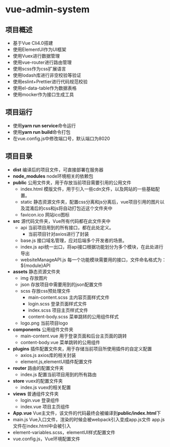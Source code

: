 # vue-admin-system

## 项目概述
* 基于Vue Cli4.0搭建
* 使用ElementUI作为UI框架
* 使用Vuex进行数据管理
* 使用vue-router进行路由管理
* 使用scss作为css扩展语言
* 使用lodash库进行非空校验等验证
* 使用eslint+Prettier进行代码规范校验
* 使用el-data-table作为数据表格
* 使用mocker作为接口生成工具
## 项目运行
* 使用**yarn run service**命令运行
* 使用**yarn run build**命令打包
* 在vue.config.js中修改端口号，默认端口为8020

## 项目目录
* **dist** 编译后的项目文件，可直接部署在服务器
* **node_modules** node环境相关的依赖包
* **public** 公用文件夹，用于存放当前项目需要引用的公用文件
    * index.html 模版文件，用于引入一些cdn文件，以及网站的一些基础配置。
    * static 静态资源文件夹，配置css分离和js分离后，vue项目引用的图片以及混淆后的css和js将自动打包近这个文件夹中
    * favicon.ico 网站ico图标
* **src** 源代码文件夹，Vue所有代码都在此文件夹中
    * api 当前项目用到的所有接口，都在此处定义。
        * 当前项目针对axios进行了封装
    * base.js 接口域名管理，应对后端多个开发者的场景。
    * index.js api统一出口，将api接口根据功能划分为多个模块，在此处进行导出
    * websiteManageAPI.js 每一个功能模块需要用的接口，文件命名格式为：${module}API
* **assets** 静态资源文件夹
    * img 存放图片
    * json 存放项目中需要用到的json配置文件
    * scss 存放css预处理文件
        * main-content.scss 主内容页面样式文件
        * login.scss 登录页面样式文件
        * index.scss 项目主页样式文件
        * content-body.scss 菜单跳转的公用组件样式
    * logo.png 当前项目logo
* **components** 公用组件文件夹
    * main-content.vue 用于登录页面和后台主页面的跳转
    * content-body.vue 菜单跳转的公用组件
* **plugins** 插件配置文件夹，用于存储当前项目所使用插件的自定义配置
    * axios.js axios库的相关封装
    * element.js,elementUI插件配置文件
* **router** 路由的配置文件夹
    * index.js 配置当前项目用到的所有路由
* **store** vuex的配置文件夹
    * index.js vuex的相关配置
* **views** 普通组件文件夹
    * login.vue 登录组件
    * index.vue 项目主页组件
* **App.vue** Vue主文件，该文件的代码最终会被编译到**public/index.html**下
* main.js Vue入口文件，渲染的时候会被webpack引入变成app.js文件 app.js文件在index.html中会被引入
* element-variables.scss，elementUI样式配置文件
* vue.config.js，Vue环境配置文件